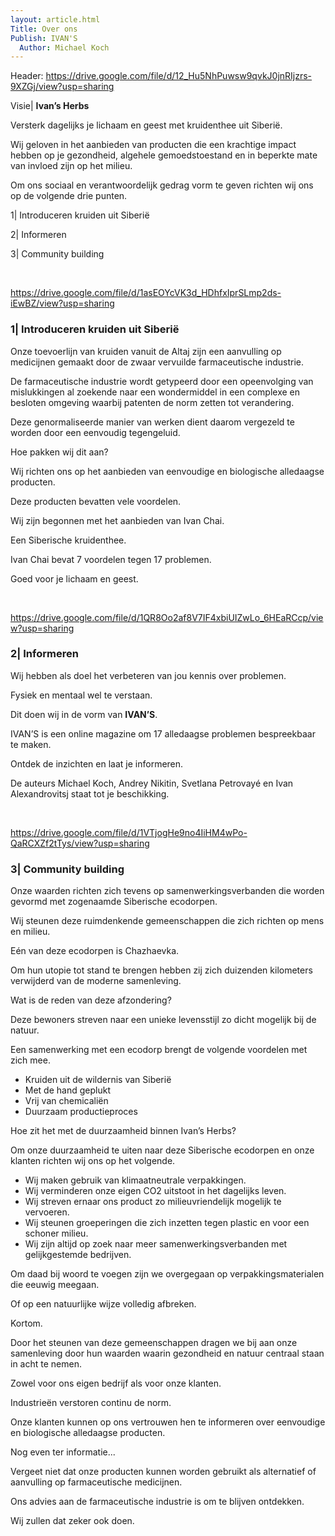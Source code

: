 ```yaml
---
layout: article.html
Title: Over ons
Publish: IVAN'S
  Author: Michael Koch
---
```

Header: https://drive.google.com/file/d/12_Hu5NhPuwsw9qvkJ0jnRIjzrs-9XZGj/view?usp=sharing

Visie| **Ivan’s Herbs**

Versterk dagelijks je lichaam en geest met kruidenthee uit Siberië.

Wij geloven in het aanbieden van producten die een krachtige impact hebben op je gezondheid, algehele gemoedstoestand en in beperkte mate van invloed zijn op het milieu. 

Om ons sociaal en verantwoordelijk gedrag vorm te geven richten wij ons op de volgende drie punten. 

1| Introduceren kruiden uit Siberië

2| Informeren

3| Community building

<br>

https://drive.google.com/file/d/1asEOYcVK3d_HDhfxIprSLmp2ds-iEwBZ/view?usp=sharing

### 1| Introduceren kruiden uit Siberië 
Onze toevoerlijn van kruiden vanuit de Altaj zijn een aanvulling op medicijnen gemaakt door de zwaar vervuilde farmaceutische industrie. 

De farmaceutische industrie wordt getypeerd door een opeenvolging van mislukkingen al zoekende naar een wondermiddel in een complexe en besloten omgeving waarbij patenten de norm zetten tot verandering.

Deze genormaliseerde manier van werken dient daarom vergezeld te worden door een eenvoudig tegengeluid. 

Hoe pakken wij dit aan?

Wij richten ons op het aanbieden van eenvoudige en biologische alledaagse producten.

Deze producten bevatten vele voordelen.

Wij zijn begonnen met het aanbieden van Ivan Chai.

Een Siberische kruidenthee.

Ivan Chai bevat 7 voordelen tegen 17 problemen. 

Goed voor je lichaam en geest. 

<br>

https://drive.google.com/file/d/1QR8Oo2af8V7IF4xbiUIZwLo_6HEaRCcp/view?usp=sharing

### 2| Informeren 
Wij hebben als doel het verbeteren van jou kennis over problemen.

Fysiek en mentaal wel te verstaan. 

Dit doen wij in de vorm van **IVAN’S**. 

IVAN’S is een online magazine om 17 alledaagse problemen bespreekbaar te maken. 

Ontdek de inzichten en laat je informeren.

De auteurs Michael Koch, Andrey Nikitin, Svetlana Petrovayé en Ivan Alexandrovitsj staat tot je beschikking. 

<br>

https://drive.google.com/file/d/1VTjogHe9no4IiHM4wPo-QaRCXZf2tTys/view?usp=sharing

### 3| Community building
Onze waarden richten zich tevens op samenwerkingsverbanden die worden gevormd met zogenaamde Siberische ecodorpen. 

Wij steunen deze ruimdenkende gemeenschappen die zich richten op mens en milieu.

Eén van deze ecodorpen is Chazhaevka. 

Om hun utopie tot stand te brengen hebben zij zich duizenden kilometers verwijderd van de moderne samenleving. 

Wat is de reden van deze afzondering? 

Deze bewoners streven naar een unieke levensstijl zo dicht mogelijk bij de natuur. 

Een samenwerking met een ecodorp brengt de volgende voordelen met zich mee. 

* Kruiden uit de wildernis van Siberië
* Met de hand geplukt
* Vrij van chemicaliën
* Duurzaam productieproces


Hoe zit het met de duurzaamheid binnen Ivan’s Herbs? 

Om onze duurzaamheid te uiten naar deze Siberische ecodorpen en onze klanten richten wij ons op het volgende. 

* Wij maken gebruik van klimaatneutrale verpakkingen.
* Wij verminderen onze eigen CO2 uitstoot in het dagelijks leven. 
* Wij streven ernaar ons product zo milieuvriendelijk mogelijk te vervoeren. 
* Wij steunen groeperingen die zich inzetten tegen plastic en voor een schoner milieu. 
* Wij zijn altijd op zoek naar meer samenwerkingsverbanden met gelijkgestemde bedrijven.

Om daad bij woord te voegen zijn we overgegaan op verpakkingsmaterialen die eeuwig meegaan. 

Of op een natuurlijke wijze volledig afbreken.

Kortom.

Door het steunen van deze gemeenschappen dragen we bij aan onze samenleving door hun waarden waarin gezondheid en natuur centraal staan in acht te nemen.

Zowel voor ons eigen bedrijf als voor onze klanten. 

Industrieën verstoren continu de norm. 

Onze klanten kunnen op ons vertrouwen hen te informeren over eenvoudige en biologische alledaagse producten.

Nog even ter informatie...

Vergeet niet dat onze producten kunnen worden gebruikt als alternatief of aanvulling op farmaceutische medicijnen. 

Ons advies aan de farmaceutische industrie is om te blijven ontdekken. 

Wij zullen dat zeker ook doen.
